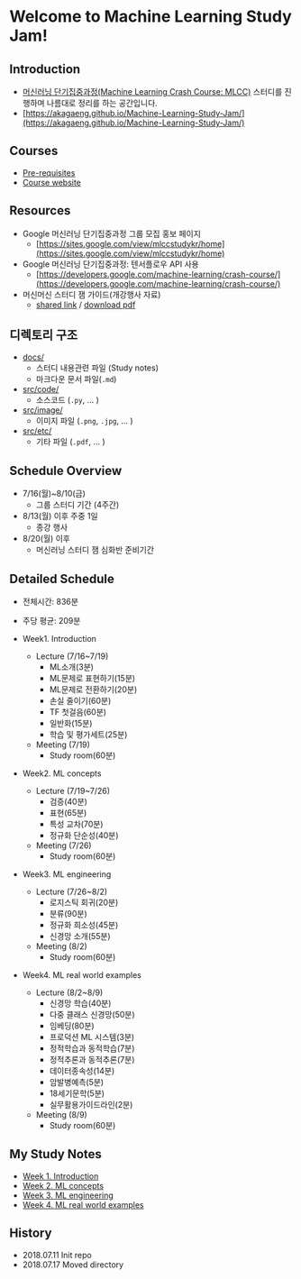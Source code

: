 # Welcome to Machine Learning Study Jam!

## Introduction
- [머신러닝 단기집중과정(Machine Learning Crash Course: MLCC)](https://developers.google.com/machine-learning/crash-course/) 스터디를 진행하며 나름대로 정리를 하는 공간입니다.
- [https://akagaeng.github.io/Machine-Learning-Study-Jam/](https://akagaeng.github.io/Machine-Learning-Study-Jam/)

## Courses
- [Pre-requisites](https://developers.google.com/machine-learning/crash-course/prereqs-and-prework)
- [Course website](https://developers.google.com/machine-learning/crash-course/ml-intro)

## Resources
- Google 머신러닝 단기집중과정 그룹 모집 홍보 페이지
  + [https://sites.google.com/view/mlccstudykr/home](https://sites.google.com/view/mlccstudykr/home)
- Google 머신러닝 단기집중과정: 텐서플로우 API 사용
  + [https://developers.google.com/machine-learning/crash-course/](https://developers.google.com/machine-learning/crash-course/)
- 머신머신 스터디 잼 가이드(개강행사 자료)
  + [shared link](https://docs.google.com/presentation/d/1-Wiqci7hGBhwlq2edUxb9T2spoP8JlihmFFsnU7Vk-k/edit?pli=1#slide=id.g3d483976ff_1_346) /
  [download pdf](https://github.com/akagaeng/Machine-Learning-Study-Jam/blob/master/src/etc/ML-Study-Jam-Kick-off-Recap-Guild-Jul-10-18.pdf)

## 디렉토리 구조
- [docs/](docs/)
  + 스터디 내용관련 파일 (Study notes)
  + 마크다운 문서 파일(`.md`)
- [src/code/](src/code)
  + 소스코드 (`.py`, ... )
- [src/image/](src/image)
  + 이미지 파일 (`.png`, `.jpg`, ... )
- [src/etc/](src/etc)
  + 기타 파일 (`.pdf`, ... )

## Schedule Overview
- 7/16(월)~8/10(금)
  + 그룹 스터디 기간 (4주간)
- 8/13(월) 이후 주중 1일
  + 종강 행사
- 8/20(월) 이후
  + 머신러닝 스터디 잼 심화반 준비기간

## Detailed Schedule
- 전체시간: 836분
- 주당 평균: 209분

- Week1. Introduction
  + Lecture (7/16~7/19)
    * ML소개(3분)
    * ML문제로 표현하기(15분)
    * ML문제로 전환하기(20분)
    * 손실 줄이기(60분)
    * TF 첫걸음(60분)
    * 일반화(15분)
    * 학습 및 평가세트(25분)
  + Meeting (7/19)
    * Study room(60분)

- Week2. ML concepts
  + Lecture (7/19~7/26)
    * 검증(40분)
    * 표현(65분)
    * 특성 교차(70분)
    * 정규화 단순성(40분)
  + Meeting (7/26)
    * Study room(60분)

- Week3. ML engineering
  + Lecture (7/26~8/2)
    * 로지스틱 회귀(20분)
    * 분류(90분)
    * 정규화 희소성(45분)
    * 신경망 소개(55분)
  + Meeting (8/2)
    * Study room(60분)

- Week4. ML real world examples
  + Lecture (8/2~8/9)
    * 신경망 학습(40분)
    * 다중 클래스 신경망(50분)
    * 임베딩(80분)
    * 프로덕션 ML 시스템(3분)
    * 정적학습과 동적학습(7분)
    * 정적추론과 동적추론(7분)
    * 데이터종속성(14분)
    * 암발병예측(5분)
    * 18세기문학(5분)
    * 실무활용가이드라인(2분)
  + Meeting (8/9)
    * Study room(60분)

## My Study Notes
- [Week 1. Introduction](1-introduction/index.md)
- [Week 2. ML concepts](2-ML-concepts/index.md)
- [Week 3. ML engineering](3-ML-engineering/index.md)
- [Week 4. ML real world examples](4-ML-real-world-examples/index.md)

## History
- 2018.07.11 Init repo
- 2018.07.17 Moved directory

